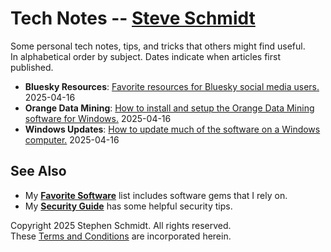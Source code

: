 
# Tech Notes -- [Steve Schmidt](https://steve.czmyt.com)

Some personal tech notes, tips, and tricks that others might find useful.<br />
In alphabetical order by subject.  Dates indicate when articles first published.

- **Bluesky Resources**: [Favorite resources for Bluesky social media users.](bluesky-resources.md) 2025-04-16
- **Orange Data Mining**: [How to install and setup the Orange Data Mining software for Windows.](orange-data-mining-install-windows.md) 2025-04-16
- **Windows Updates**: [How to update much of the software on a Windows computer.](windows-computer-update.md) 2025-04-16

## See Also
- My [**Favorite Software**](/favorite-software.md) list includes software gems that I rely on.
- My [**Security Guide**](https://github.com/czmyt/security-guide/blob/main/README.md) has some helpful security tips.

Copyright 2025 Stephen Schmidt.  All rights reserved.
<br />These [Terms and Conditions](https://github.com/czmyt/steve/blob/main/terms-and-conditions.md) are incorporated herein.
